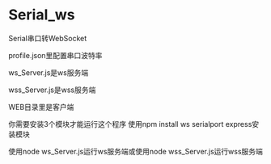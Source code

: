 # Serial_ws
Serial串口转WebSocket

profile.json里配置串口波特率

ws_Server.js是ws服务端

wss_Server.js是wss服务端

WEB目录里是客户端

你需要安装3个模块才能运行这个程序 使用npm install ws serialport express安装模块

使用node ws_Server.js运行ws服务端或使用node wss_Server.js运行wss服务端

